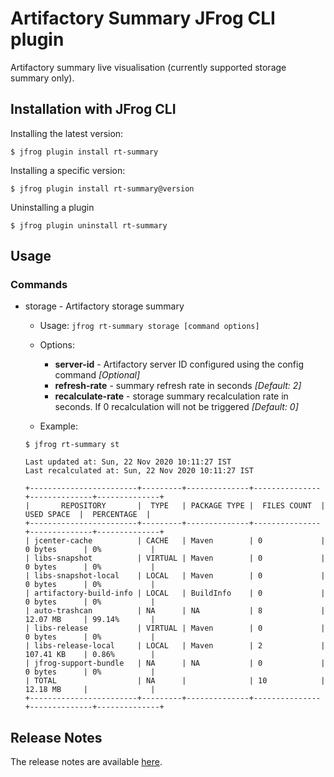 # Artifactory Summary JFrog CLI plugin
Artifactory summary live visualisation (currently supported storage summary only).

## Installation with JFrog CLI
Installing the latest version:

`$ jfrog plugin install rt-summary`

Installing a specific version:

`$ jfrog plugin install rt-summary@version`

Uninstalling a plugin

`$ jfrog plugin uninstall rt-summary`

## Usage
### Commands
* storage - Artifactory storage summary

    - Usage: `jfrog rt-summary storage [command options]`

    - Options:
        - **server-id** - Artifactory server ID configured using the config command *[Optional]*
        - **refresh-rate** - summary refresh rate in seconds *[Default: 2]* 
        - **recalculate-rate** - storage summary recalculation rate in seconds. If 0 recalculation will not be triggered *[Default: 0]*
    - Example:
    ```
  $ jfrog rt-summary st
  
    Last updated at: Sun, 22 Nov 2020 10:11:27 IST
    Last recalculated at: Sun, 22 Nov 2020 10:11:27 IST
    
    +------------------------+---------+--------------+---------------+--------------+--------------+
    |       REPOSITORY       |  TYPE   | PACKAGE TYPE |  FILES COUNT  |  USED SPACE  |  PERCENTAGE  |
    +------------------------+---------+--------------+---------------+--------------+--------------+
    | jcenter-cache          | CACHE   | Maven        | 0             | 0 bytes      | 0%           |
    | libs-snapshot          | VIRTUAL | Maven        | 0             | 0 bytes      | 0%           |
    | libs-snapshot-local    | LOCAL   | Maven        | 0             | 0 bytes      | 0%           |
    | artifactory-build-info | LOCAL   | BuildInfo    | 0             | 0 bytes      | 0%           |
    | auto-trashcan          | NA      | NA           | 8             | 12.07 MB     | 99.14%       |
    | libs-release           | VIRTUAL | Maven        | 0             | 0 bytes      | 0%           |
    | libs-release-local     | LOCAL   | Maven        | 2             | 107.41 KB    | 0.86%        |
    | jfrog-support-bundle   | NA      | NA           | 0             | 0 bytes      | 0%           |
    | TOTAL                  | NA      |              | 10            | 12.18 MB     |              |
    +------------------------+---------+--------------+---------------+--------------+--------------+
  ```

## Release Notes
The release notes are available [here](RELEASE.md).
